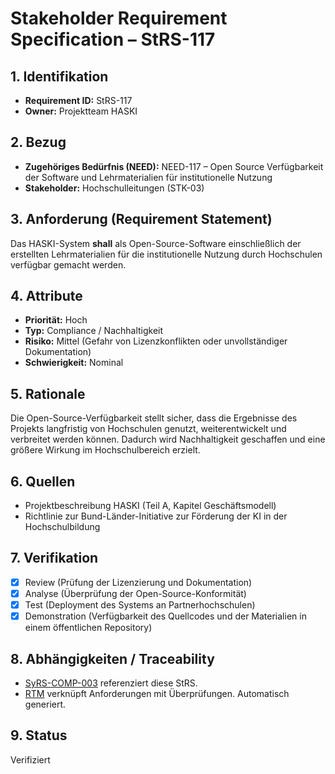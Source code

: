 # Stakeholder Requirement Specification – StRS-117

## 1. Identifikation
- **Requirement ID:** StRS-117
- **Owner:** Projektteam HASKI

## 2. Bezug
- **Zugehöriges Bedürfnis (NEED):** NEED-117 – Open Source Verfügbarkeit der Software und Lehrmaterialien für institutionelle Nutzung
- **Stakeholder:** Hochschulleitungen (STK-03)

## 3. Anforderung (Requirement Statement)
Das HASKI-System **shall** als Open-Source-Software einschließlich der erstellten Lehrmaterialien für die institutionelle Nutzung durch Hochschulen verfügbar gemacht werden.

## 4. Attribute
- **Priorität:** Hoch
- **Typ:** Compliance / Nachhaltigkeit
- **Risiko:** Mittel (Gefahr von Lizenzkonflikten oder unvollständiger Dokumentation)
- **Schwierigkeit:** Nominal

## 5. Rationale
Die Open-Source-Verfügbarkeit stellt sicher, dass die Ergebnisse des Projekts langfristig von Hochschulen genutzt, weiterentwickelt und verbreitet werden können. Dadurch wird Nachhaltigkeit geschaffen und eine größere Wirkung im Hochschulbereich erzielt.

## 6. Quellen
- Projektbeschreibung HASKI (Teil A, Kapitel Geschäftsmodell)
- Richtlinie zur Bund-Länder-Initiative zur Förderung der KI in der Hochschulbildung

## 7. Verifikation
- [x] Review (Prüfung der Lizenzierung und Dokumentation)
- [x] Analyse (Überprüfung der Open-Source-Konformität)
- [x] Test (Deployment des Systems an Partnerhochschulen)
- [x] Demonstration (Verfügbarkeit des Quellcodes und der Materialien in einem öffentlichen Repository)

## 8. Abhängigkeiten / Traceability
- [SyRS-COMP-003](../../system-requirements/SyRS-COMP-003.md) referenziert diese StRS.
- [RTM](../../rtm/RTM.md) verknüpft Anforderungen mit Überprüfungen. Automatisch generiert.

## 9. Status
Verifiziert
